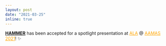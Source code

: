 ```yaml
---
layout: post
date: "2021-03-25" 
inline: true 
---
```


[**HAMMER**](https://arxiv.org/abs/2102.00824) has been accepted for a spotlight presentation at <a style="color:orange" href="https://ala2021.vub.ac.be/">ALA</a> @ <a style="color:orange" href="https://aamas2021.soton.ac.uk/">AAMAS 2021</a>! :sparkles: 

